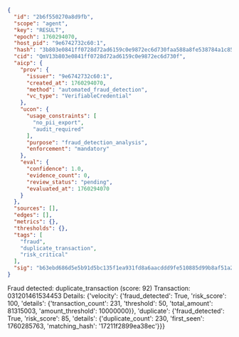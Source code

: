 ```json
{
  "id": "2b6f550270a8d9fb",
  "scope": "agent",
  "key": "RESULT",
  "epoch": 1760294070,
  "host_pid": "9e6742732c60:1",
  "hash": "3b803e0841ff0728d72ad6159c0e9872ec6d730faa588a8fe538784a1c85350b",
  "cid": "QmV13b803e0841ff0728d72ad6159c0e9872ec6d730f",
  "aicp": {
    "prov": {
      "issuer": "9e6742732c60:1",
      "created_at": 1760294070,
      "method": "automated_fraud_detection",
      "vc_type": "VerifiableCredential"
    },
    "ucon": {
      "usage_constraints": [
        "no_pii_export",
        "audit_required"
      ],
      "purpose": "fraud_detection_analysis",
      "enforcement": "mandatory"
    },
    "eval": {
      "confidence": 1.0,
      "evidence_count": 0,
      "review_status": "pending",
      "evaluated_at": 1760294070
    }
  },
  "sources": [],
  "edges": [],
  "metrics": {},
  "thresholds": {},
  "tags": [
    "fraud",
    "duplicate_transaction",
    "risk_critical"
  ],
  "sig": "b63ebd686d5e5b91d5bc135f1ea931fd8a6aacddd9fe510885d99b8af51a2e10"
}
```

Fraud detected: duplicate_transaction (score: 92)
Transaction: 031201461534453
Details: {'velocity': {'fraud_detected': True, 'risk_score': 100, 'details': {'transaction_count': 231, 'threshold': 50, 'total_amount': 81315003, 'amount_threshold': 10000000}}, 'duplicate': {'fraud_detected': True, 'risk_score': 85, 'details': {'duplicate_count': 230, 'first_seen': 1760285763, 'matching_hash': '17211f2899ea38ec'}}}